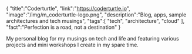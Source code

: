 {
"title":"Coderturtle",
"link":"https://coderturtle.io",
"image":"/img/m_coderturtle-logo.png",
"description":"Blog, apps, sample architectures and tech musings",
"tags":[
"tech",
"architecture",
"cloud"
],
"fact":"Perfection is a road, not a destination"
}

My personal blog for my musings on tech and life and featuring various projects and mini workshops I create in my spare time.
